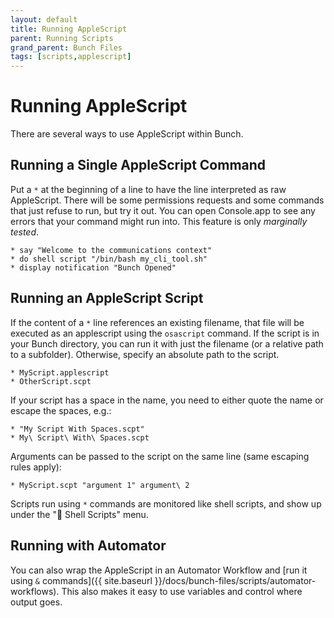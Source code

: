 ```yaml
---
layout: default
title: Running AppleScript
parent: Running Scripts
grand_parent: Bunch Files
tags: [scripts,applescript]
---
```

# Running AppleScript

There are several ways to use AppleScript within Bunch.

## Running a Single AppleScript Command

Put a `*` at the beginning of a line to have the line interpreted as raw AppleScript. There will be some permissions requests and some commands that just refuse to run, but try it out. You can open Console.app to see any errors that your command might run into. This feature is only *marginally tested*.

    * say "Welcome to the communications context"
    * do shell script "/bin/bash my_cli_tool.sh" 
    * display notification "Bunch Opened"

## Running an AppleScript Script

If the content of a `*` line references an existing filename, that file will be executed as an applescript using the `osascript` command. If the script is in your Bunch directory, you can run it with just the filename (or a relative path to a subfolder). Otherwise, specify an absolute path to the script.

    * MyScript.applescript
    * OtherScript.scpt

If your script has a space in the name, you need to either quote the name or escape the spaces, e.g.:

    * "My Script With Spaces.scpt"
    * My\ Script\ With\ Spaces.scpt

Arguments can be passed to the script on the same line (same escaping rules apply):

    * MyScript.scpt "argument 1" argument\ 2

Scripts run using `*` commands are monitored like shell scripts, and show up under the "🔴 Shell Scripts" menu.

## Running with Automator

You can also wrap the AppleScript in an Automator Workflow and [run it using `&` commands]({{ site.baseurl }}/docs/bunch-files/scripts/automator-workflows). This also makes it easy to use variables and control where output goes.
